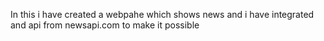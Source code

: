 In this i have created a webpahe which shows news and i have integrated and api from newsapi.com to make it possible 
